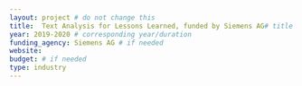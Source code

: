 ```yaml
---
layout: project # do not change this
title: 	Text Analysis for Lessons Learned, funded by Siemens AG# title of the project
year: 2019-2020	# corresponding year/duration
funding_agency: Siemens AG # if needed
website: 
budget: # if needed
type: industry
---
```

